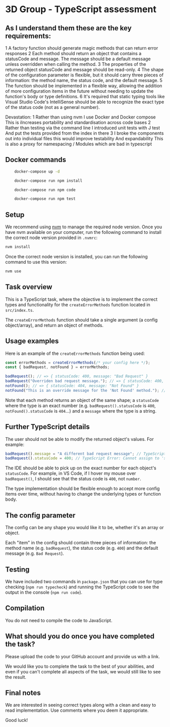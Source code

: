 # 3D Group - TypeScript assessment


## As I understand them these are the key requirements:
1 A factory function should generate magic methods that can return error responses 
2 Each method should return an object that contains a statusCode and message. The message should be a default message unless overridden when calling the method.
3 The properties of the returned object  statusCode and message should be read-only.
4 The shape of the configuration parameter is flexible, but it should carry three pieces of information: the method name, the status code, and the default message.
5 The function should be implemented in a flexible way, allowing the addition of more configuration items in the future without needing to update the function's body or type definitions.
6 It's required that static typing tools like Visual Studio Code's IntelliSense should be able to recognize the exact type of the status code (not as a general number).


Devastation:
1 Rather than using nvm I use Docker and Docker compose This is iIncreases  portability and standardisation across code bases 
2 Rather than  testing via the command line I introduced unit tests with J test  And put the tests provided from the index in there 
3 I broke the components out into individual files this would improve testability And expandability This is also a proxy for namespacing / Modules which are bad in typescript 
 


## Docker commands

```sh
    docker-compose up -d
```

```sh
    docker-compose run npm install 
```

```sh
    docker-compose run npm code
```

```sh
    docker-compose run npm test 
```

## Setup

We recommend using [nvm](https://github.com/nvm-sh/nvm) to manage the required node version. Once you have nvm available on your computer, run the following command to install the correct node version provided in `.nvmrc`:

```sh
nvm install
```

Once the correct node version is installed, you can run the following command to use this version:

```sh
nvm use
```

## Task overview

This is a TypeScript task, where the objective is to implement the correct types and functionality for the `createErrorMethods` function located in `src/index.ts`.

The `createErrorMethods` function should take a single argument (a config object/array), and return an object of methods.

## Usage examples

Here is an example of the `createErrorMethods` function being used:

```ts
const errorMethods = createErrorMethods(/* your config here */);
const { badRequest, notFound } = errorMethods;

badRequest(); // => { statusCode: 400, message: "Bad Request" }
badRequest("Overriden bad request message."); // => { statusCode: 400, message: "Overriden bad request message" }
notFound(); // => { statusCode: 404, message: "Not Found" }
notFound("This is an override message for the 'Not Found' method."); // => { statusCode: 404, message: "This is an override message" }
```

Note that each method returns an object of the same shape; a `statusCode` where the type is an exact number (e.g. `badRequest().statusCode` is `400`, `notFound().statusCode` is `404`...) and a `message` where the type is a string.

## Further TypeScript details

The user should not be able to modify the returned object's values. For example:

```ts
badRequest().message = "A different bad request message"; // TypeScript Error: Cannot assign to 'message' because it is a read-only property.
badRequest().statusCode = 400; // TypeScript Error: Cannot assign to 'statusCode' because it is a read-only property.
```

The IDE should be able to pick up on the exact number for each object's `statusCode`. For example, in VS Code, if I hover my mouse over `badRequest()`, I should see that the status code is `400`, not `number`.

The type implementation should be flexible enough to accept more config items over time, without having to change the underlying types or function body.

## The config parameter

The config can be any shape you would like it to be, whether it's an array or object.

Each "item" in the config should contain three pieces of information: the method name (e.g. `badRequest`), the status code (e.g. `400`) and the default message (e.g. `Bad Request`).

## Testing

We have included two commands in `package.json` that you can use for type checking (`npm run typecheck`) and running the TypeScript code to see the output in the console (`npm run code`).

## Compilation

You do not need to compile the code to JavaScript.

## What should you do once you have completed the task?

Please upload the code to your GitHub account and provide us with a link.

We would like you to complete the task to the best of your abilities, and even if you can't complete all aspects of the task, we would still like to see the result. 

## Final notes

We are interested in seeing correct types along with a clean and easy to read implementation. Use comments where you deem it appropriate.

Good luck!

